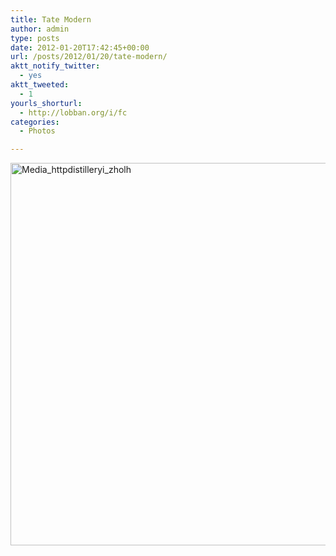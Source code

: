 ```yaml
---
title: Tate Modern
author: admin
type: posts
date: 2012-01-20T17:42:45+00:00
url: /posts/2012/01/20/tate-modern/
aktt_notify_twitter:
  - yes
aktt_tweeted:
  - 1
yourls_shorturl:
  - http://lobban.org/i/fc
categories:
  - Photos

---
```

<div class='posterous_autopost'>
  <a href="http://instagr.am/p/i4lcG/"></p> 
  
  <div class='p_embed p_image_embed'>
    <a href="http://getfile4.posterous.com/getfile/files.posterous.com/nonimage/iHoobCbFkrsAynlisuFyjsqrqqxzFGbkwJFwBzBJceFzfyJtmsfljevsHDqj/media_httpdistilleryi_zholh.jpg.scaled1000.jpg"><img alt="Media_httpdistilleryi_zholh" height="612" src="http://getfile4.posterous.com/getfile/files.posterous.com/nonimage/iHoobCbFkrsAynlisuFyjsqrqqxzFGbkwJFwBzBJceFzfyJtmsfljevsHDqj/media_httpdistilleryi_zholh.jpg.scaled1000.jpg" width="612" /></a>
  </div>
  
  <p>
    </a></div>